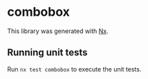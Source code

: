 # combobox

This library was generated with [Nx](https://nx.dev).

## Running unit tests

Run `nx test combobox` to execute the unit tests.

